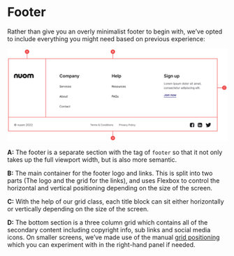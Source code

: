 # Footer

Rather than give you an overly minimalist footer to begin with, we’ve opted to include everything you might need based on previous experience:

![footer.png](anatomy/4-footer/footer.png)

**A:** The footer is a separate section with the tag of `footer` so that it not only takes up the full viewport width, but is also more semantic.

**B:** The main container for the footer logo and links. This is split into two parts (The logo and the grid for the links), and uses Flexbox to control the horizontal and vertical positioning depending on the size of the screen.

**C:** With the help of our grid class, each title block can sit either horizontally or vertically depending on the size of the screen.

**D:** The bottom section is a three column grid which contains all of the secondary content including copyright info, sub links and social media icons. On smaller screens, we’ve made use of the manual [grid positioning](https://www.tutorialbrain.com/css_tutorial/grid_columns_grid_rows_grid_area/) which you can experiment with in the right-hand panel if needed.
